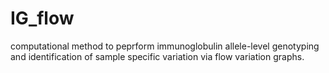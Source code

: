 # IG_flow
computational method to peprform immunoglobulin allele-level genotyping and identification of sample specific variation via flow variation graphs.

